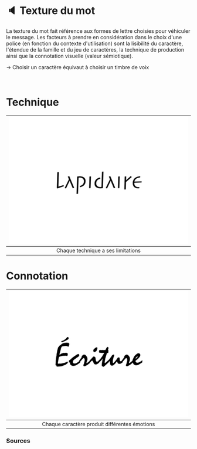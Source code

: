 # 🔈 Texture du mot

La texture du mot fait référence aux formes de lettre choisies pour véhiculer le message. Les facteurs à prendre en considération dans le choix d'une police (en fonction du contexte d'utilisation) sont la lisibilité du caractère, l'étendue de la famille et du jeu de caractères, la technique de production ainsi que la connotation visuelle (valeur sémiotique).

→ Choisir un caractère équivaut à choisir un timbre de voix
  
&nbsp;

# Technique  

|![](links/0-Mot15.gif) |
|:---:|
| Chaque technique a ses limitations |

# Connotation  

|![](links/0-Mot2.gif) |
|:---:|
| Chaque caractère produit différentes émotions |

### Sources

<!-- - **Prénom Nom**  
  *Titre*, 0000 -->

<!-- [^1]: Adrian Frutiger, *Type, Sign, Symbol*, 1980 -->

